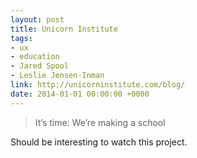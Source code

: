 ```yaml
---
layout: post
title: Unicorn Institute
tags:
- ux
- education
- Jared Spool
- Leslie Jensen-Inman
link: http://unicorninstitute.com/blog/
date: 2014-01-01 00:00:00 +0000
---
```


>It’s time: We’re making a school

Should be interesting to watch this project.
